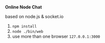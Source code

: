 **Online Node Chat**

based on node.js & socket.io

1. `npm install`
2. `node ./bin/web `
3. use more than one browser `127.0.0.1:3000`
